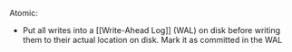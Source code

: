 





Atomic:
- Put all writes into a [[Write-Ahead Log]] (WAL) on disk before writing them to their actual location on disk. Mark it as committed in the WAL 





